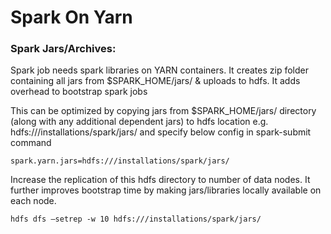 
# Spark On Yarn

### Spark Jars/Archives:
Spark job needs spark libraries on YARN containers. It creates zip folder containing all jars from $SPARK_HOME/jars/ & uploads to hdfs. It adds overhead to bootstrap spark jobs

This can be optimized by copying jars from $SPARK_HOME/jars/ directory (along with any additional dependent jars) to hdfs location e.g. hdfs:///installations/spark/jars/ and specify below config in spark-submit command

```$xslt
spark.yarn.jars=hdfs:///installations/spark/jars/
```

Increase the replication of this hdfs directory to number of data nodes. It further improves bootstrap time by making jars/libraries locally available on each node.
    
```$xslt
hdfs dfs –setrep -w 10 hdfs:///installations/spark/jars/
```